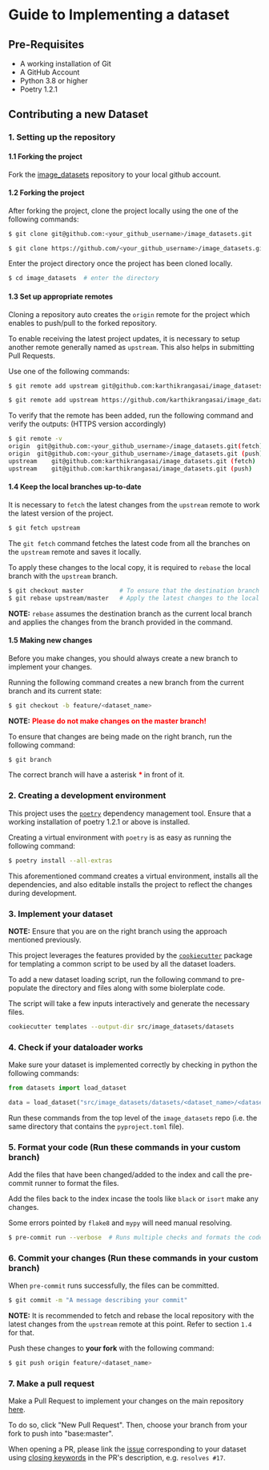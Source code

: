 # Guide to Implementing a dataset

## Pre-Requisites

- A working installation of Git
- A GitHub Account
- Python 3.8 or higher
- Poetry 1.2.1

## Contributing a new Dataset

### 1. Setting up the repository

#### 1.1 Forking the project
Fork the [image_datasets](https://github.com/karthikrangasai/image_datasets) repository to your local github account.

#### 1.2 Forking the project

After forking the project, clone the project locally using the one of the following commands:

```bash
$ git clone git@github.com:<your_github_username>/image_datasets.git      # If using SSH

$ git clone https://github.com/<your_github_username>/image_datasets.git  # If using HTTPS
```

Enter the project directory once the project has been cloned locally.

```bash
$ cd image_datasets  # enter the directory
```

#### 1.3 Set up appropriate remotes

Cloning a repository auto creates the `origin` remote for the project which enables to push/pull to the forked repository.

To enable receiving the latest project updates, it is necessary to setup another remote generally named as `upstream`. This also helps in submitting Pull Requests.

Use one of the following commands:

```bash
$ git remote add upstream git@github.com:karthikrangasai/image_datasets.git      # If using SSH

$ git remote add upstream https://github.com/karthikrangasai/image_datasets.git  # If using HTTPS
```


To verify that the remote has been added, run the following command and verify the outputs: (HTTPS version accordingly)

```bash
$ git remote -v
origin  git@github.com:<your_github_username>/image_datasets.git(fetch)
origin  git@github.com:<your_github_username>/image_datasets.git (push)
upstream    git@github.com:karthikrangasai/image_datasets.git (fetch)
upstream    git@github.com:karthikrangasai/image_datasets.git (push)
```

#### 1.4 Keep the local branches up-to-date

It is necessary to `fetch` the latest changes from the `upstream` remote to work the latest version of the project.

```bash
$ git fetch upstream
```

The `git fetch` command fetches the latest code from all the branches on the `upstream` remote and saves it locally.

To apply these changes to the local copy, it is required to `rebase` the local branch with the `upstream` branch.

```bash
$ git checkout master          # To ensure that the destination branch is correctly set
$ git rebase upstream/master   # Apply the latest changes to the local `master` branch
```

**NOTE:** `rebase` assumes the destination branch as the current local branch and applies the changes from the branch provided in the command.

#### 1.5 Making new changes

Before you make changes, you should always create a new branch to implement your changes.

Running the following command creates a new branch from the current branch and its current state:

```bash
$ git checkout -b feature/<dataset_name>
```

**NOTE:** <b style="color:red"> Please do not make changes on the master branch! </b>


To ensure that changes are being made on the right branch, run the following command:

```bash
$ git branch
```

The correct branch will have a asterisk <b style="color:red"> \* </b> in front of it.

### 2. Creating a development environment
This project uses the [`poetry`](https://python-poetry.org) dependency management tool. Ensure that a working installation of poetry 1.2.1 or above is installed.

Creating a virtual environment with `poetry` is as easy as running the following command:

```bash
$ poetry install --all-extras
```

This aforementioned command creates a virtual environment, installs all the dependencies, and also editable installs the project to reflect the changes during development.

### 3. Implement your dataset

**NOTE:** Ensure that you are on the right branch using the approach mentioned previously.

This project leverages the features provided by the [`cookiecutter`](https://github.com/cookiecutter/cookiecutter) package for templating a common script to be used by all the dataset loaders.

To add a new dataset loading script, run the following command to pre-populate the directory and files along with some biolerplate code.

The script will take a few inputs interactively and generate the necessary files.

```bash
cookiecutter templates --output-dir src/image_datasets/datasets
```

### 4. Check if your dataloader works

Make sure your dataset is implemented correctly by checking in python the following commands:

```python
from datasets import load_dataset

data = load_dataset("src/image_datasets/datasets/<dataset_name>/<dataset_name>.py", name="<dataset_name>")
```

Run these commands from the top level of the `image_datasets` repo (i.e. the same directory that contains the `pyproject.toml` file).

<!-- Once this is done, please also check if your dataloader satisfies our unit tests as follows by using this command in the terminal:

```bash
python -m tests.test_bigbio bigbio/biodatasets/<dataset_name>/<dataset_name>.py [--data_dir /path/to/local/data]
```

Your particular dataset may require use of some of the other command line args in the test script.
To view full usage instructions you can use the `--help` command,

```bash
python -m tests.test_bigbio --help
``` -->

### 5. Format your code (**Run these commands in your custom branch**)

Add the files that have been changed/added to the index and call the pre-commit runner to format the files.

Add the files back to the index incase the tools like `black` or `isort` make any changes.

Some errors pointed by `flake8` and `mypy` will need manual resolving.

```bash
$ pre-commit run --verbose  # Runs multiple checks and formats the code.
```

### 6. Commit your changes (**Run these commands in your custom branch**)

When `pre-commit` runs successfully, the files can be committed.

```bash
$ git commit -m "A message describing your commit"
```

**NOTE:** It is recommended to fetch and rebase the local repository with the latest changes from the `upstream` remote at this point. Refer to section `1.4` for that.

Push these changes to **your fork** with the following command:

```bash
$ git push origin feature/<dataset_name>
```

### 7. Make a pull request

Make a Pull Request to implement your changes on the main repository [here](https://github.com/karthikrangasai/image_datasets/pulls).

To do so, click "New Pull Request". Then, choose your branch from your fork to push into "base:master".

When opening a PR, please link the [issue](https://github.com/karthikrangasai/image_datasets/issues) corresponding to your dataset using [closing keywords](https://docs.github.com/en/issues/tracking-your-work-with-issues/linking-a-pull-request-to-an-issue) in the PR's description, e.g. `resolves #17`.
